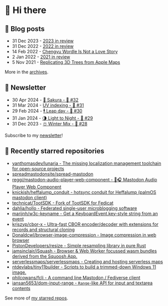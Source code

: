 # 👋 Hi there

## 📝 Blog posts

<!-- feed start -->
- 31 Dec 2023 - [2023 in review](https://cheeaun.com/blog/2023/12/2023-in-review/)
- 31 Dec 2022 - [2022 in review](https://cheeaun.com/blog/2022/12/2022-in-review/)
- 14 Feb 2022 - [Chengyu Wordle Is Not a Love Story](https://cheeaun.com/blog/2022/02/chengyu-wordle-is-not-a-love-story/)
- 2 Jan 2022 - [2021 in review](https://cheeaun.com/blog/2022/01/2021-in-review/)
- 5 Nov 2021 - [Replicating 3D Trees from Apple Maps](https://cheeaun.com/blog/2021/11/replicating-3d-trees-apple-maps/)
<!-- feed end -->

More in the [archives](https://cheeaun.com/blog/archives/).

## 📰 Newsletter

<!-- newsletter start -->
- 30 Apr 2024 - [🌸 Sakura - 🥫 #32](https://cheeaun.substack.com/p/sakura-32)
- 31 Mar 2024 - [UV indexing - 🥫 #31](https://cheeaun.substack.com/p/uv-indexing-31)
- 29 Feb 2024 - [🕴️ Leap day - 🥫 #30](https://cheeaun.substack.com/p/leap-day-30)
- 31 Jan 2024 - [🌗 Light to Night - 🥫 #29](https://cheeaun.substack.com/p/light-to-night-29)
- 31 Dec 2023 - [☃️ Winter Mix - 🥫 #28](https://cheeaun.substack.com/p/winter-mix-28)
<!-- newsletter end -->

Subscribe to my [newsletter](https://cheeaun.substack.com/)!

## 🌟 Recently starred repositories

<!-- starred repos start -->
- [yanthomasdev/lunaria - The missing localization management toolchain for open-source projects](https://github.com/yanthomasdev/lunaria)
- [spreadmastodonsite/spread-mastodon](https://github.com/spreadmastodonsite/spread-mastodon)
- [reggi/mastodon-audio-player-web-component - 🐘🎧 Mastodon Audio Player Web Component](https://github.com/reggi/mastodon-audio-player-web-component)
- [knickish/heffalump_conduit - hotsync conduit for Heffalump (palmOS mastodon client)](https://github.com/knickish/heffalump_conduit)
- [technicat/TootSDK - Fork of TootSDK for Fedicat](https://github.com/technicat/TootSDK)
- [dahlia/hollo - Federated single-user microblogging software](https://github.com/dahlia/hollo)
- [marijnh/w3c-keyname - Get a KeyboardEvent.key-style string from an event](https://github.com/marijnh/w3c-keyname)
- [kriszyp/cbor-x - Ultra-fast CBOR encoder/decoder with extensions for records and structural cloning](https://github.com/kriszyp/cbor-x)
- [Donaldcwl/browser-image-compression - Image compression in web browser](https://github.com/Donaldcwl/browser-image-compression)
- [PistonDevelopers/resize - Simple resampling library in pure Rust](https://github.com/PistonDevelopers/resize)
- [jamsinclair/jSquash - Browser & Web Worker focussed wasm bundles derived from the Squoosh App.](https://github.com/jamsinclair/jSquash)
- [serverlessmaps/serverlessmaps - Creating and hosting serverless maps](https://github.com/serverlessmaps/serverlessmaps)
- [ntdevlabs/tiny11builder - Scripts to build a trimmed-down Windows 11 image.](https://github.com/ntdevlabs/tiny11builder)
- [philcowans/fcli - A command line Mastodon / Fediverse client](https://github.com/philcowans/fcli)
- [iansan5653/dom-input-range - `Range`-like API for input and textarea contents](https://github.com/iansan5653/dom-input-range)
<!-- starred repos end -->

See more of [my starred repos](https://github.com/stars/cheeaun/).
